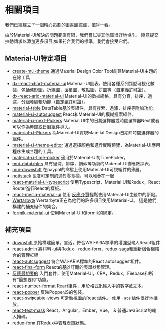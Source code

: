 # 相關項目

<p class="description">我們已經建立了一個精心策劃的圖書館館藏，值得一看。</p>

由於Material-UI解決的問題範圍有限，我們嘗試與其他庫很好地協作。 隨意提交拉動請求以添加更多項目;如果符合我們的標準，我們會接受它們。

## Material-UI特定項目

- [create-mui-theme](https://react-theming.github.io/create-mui-theme/) 通過Material Design Color Tool創建Material-UI主題的在線工具
- [dx-react-chart-material-ui](https://devexpress.github.io/devextreme-reactive/react/chart/) Material-UI圖表，使用各種系列類型可視化數據，包括條形圖，折線圖，面積圖，散點圖，餅圖等（[自定義許可證](https://js.devexpress.com/licensing/)）。
- [dx-react-grid-material-ui](https://devexpress.github.io/devextreme-reactive/react/grid/) Material-UI的數據網格，具有分頁，排序，過濾，分組和編輯功能（[自定義許可證](https://js.devexpress.com/licensing/)）。
- [material-table](https://github.com/mbrn/material-table) DataTable基於表組件，具有搜索，過濾，排序等附加功能。
- [material-ui-autosuggest](https://github.com/plan-three/material-ui-autosuggest) React和Material-UI的模糊搜索組件。
- [material-ui-next-Pickers](https://github.com/chingyawhao/material-ui-next-pickers) Material UI中的日期選擇器或時間選擇器Next或者可以作為時鐘或日曆組件導入。
- [material-ui-Pickers](https://github.com/dmtrKovalenko/material-ui-pickers) 為Material-UI實現Material Design日期和時間選擇器的組件。
- [material-ui-theme-editor](https://in-your-saas.github.io/material-ui-theme-editor/) 通過選擇顏色和進行實時預覽，為Material-UI應用程序生成主題的工具。
- [material-ui-time-picker](https://github.com/TeamWertarbyte/material-ui-time-picker) 適用於Material-UI的TimePicker。
- [mui-datatables](https://github.com/gregnb/mui-datatables) 具有過濾，排序，搜索等功能的Material-UI響應數據表。
- [mui-downshift](https://github.com/techniq/mui-downshift) 在paypal的降檔上使用Material-UI可視組件的薄層。
- [notistack](https://github.com/iamhosseindhv/notistack) 高度可定制的通知零食欄，可以堆疊在一起
- [react-material-ui-typescript](https://github.com/goemen/react-material-ui-typescript) 使用Typescript，Material UI和Redux，React Router進行React的樣板。
- [react-media-material-ui](https://github.com/jcoreio/react-media-material-ui) 使用 [反應介質](https://github.com/ReactTraining/react-media)輕鬆使用Material-UI主題中的斷點。
- [Wertarbyte](https://mui.wertarbyte.com/) Wertarbyte正在為他們的許多項目使用Material-UI。 這是他們構建的補充組件的集合。
- [formik-material-ui](https://github.com/stackworx/formik-material-ui) 使用Material-UI和formik的綁定。

## 補充項目

- [downshift](https://github.com/paypal/downshift) 原始構建簡單，靈活，符合WAI-ARIA標準的增強型輸入React組件
- [react-admin](https://github.com/marmelab/react-admin) 將材料-ui與Redux，redux-form，redux-saga和重新組合相結合的管理框架
- [react-autosuggest](https://github.com/moroshko/react-autosuggest) 符合WAI-ARIA標準的React autosuggest組件。
- [react-final-form](https://github.com/final-form/react-final-form#material-ui-10) React的基於訂閱的表單狀態管理。
- [反應最想要的](https://github.com/TarikHuber/react-most-wanted) 入門套件，使用Material-UI，CRA，Redux，Firebase和所有“最想要的”功能。
- [react-number-format](https://github.com/s-yadav/react-number-format) React組件，用於格式化輸入中的數字或文本。
- [react-popper](https://github.com/FezVrasta/react-popper) 反映PopperJS的包裝。
- [react-swipeable-views](https://github.com/oliviertassinari/react-swipeable-views) 可滑動視圖的React組件。 使用 `Tabs` 組件很好地播放。
- [react-text-mask](https://github.com/text-mask/text-mask) React，Angular，Ember，Vue， & 普通JavaScript的輸入掩碼。
- [redux-form](https://redux-form.com/7.3.0/examples/material-ui/) 在Redux中管理表單狀態。
